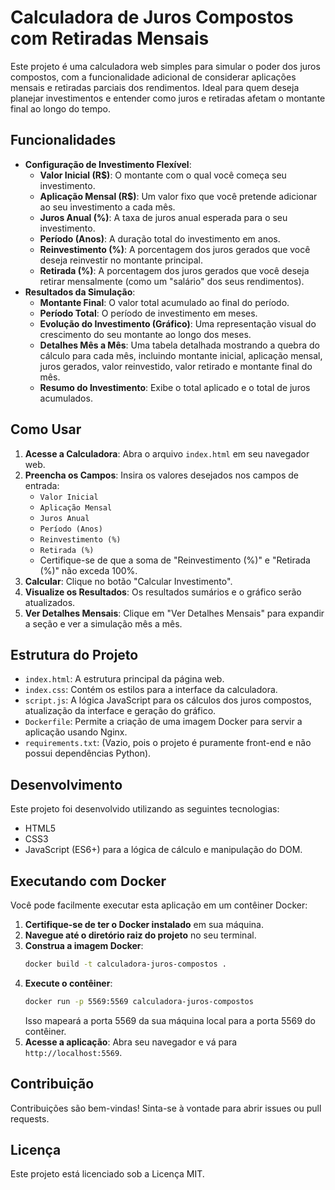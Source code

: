 # Calculadora de Juros Compostos com Retiradas Mensais

Este projeto é uma calculadora web simples para simular o poder dos juros compostos, com a funcionalidade adicional de considerar aplicações mensais e retiradas parciais dos rendimentos. Ideal para quem deseja planejar investimentos e entender como juros e retiradas afetam o montante final ao longo do tempo.

## Funcionalidades

* **Configuração de Investimento Flexível**:
    * **Valor Inicial (R$)**: O montante com o qual você começa seu investimento.
    * **Aplicação Mensal (R$)**: Um valor fixo que você pretende adicionar ao seu investimento a cada mês.
    * **Juros Anual (%)**: A taxa de juros anual esperada para o seu investimento.
    * **Período (Anos)**: A duração total do investimento em anos.
    * **Reinvestimento (%)**: A porcentagem dos juros gerados que você deseja reinvestir no montante principal.
    * **Retirada (%)**: A porcentagem dos juros gerados que você deseja retirar mensalmente (como um "salário" dos seus rendimentos).
* **Resultados da Simulação**:
    * **Montante Final**: O valor total acumulado ao final do período.
    * **Período Total**: O período de investimento em meses.
    * **Evolução do Investimento (Gráfico)**: Uma representação visual do crescimento do seu montante ao longo dos meses.
    * **Detalhes Mês a Mês**: Uma tabela detalhada mostrando a quebra do cálculo para cada mês, incluindo montante inicial, aplicação mensal, juros gerados, valor reinvestido, valor retirado e montante final do mês.
    * **Resumo do Investimento**: Exibe o total aplicado e o total de juros acumulados.

## Como Usar

1.  **Acesse a Calculadora**: Abra o arquivo `index.html` em seu navegador web.
2.  **Preencha os Campos**: Insira os valores desejados nos campos de entrada:
    * `Valor Inicial`
    * `Aplicação Mensal`
    * `Juros Anual`
    * `Período (Anos)`
    * `Reinvestimento (%)`
    * `Retirada (%)`
    * Certifique-se de que a soma de "Reinvestimento (%)" e "Retirada (%)" não exceda 100%.
3.  **Calcular**: Clique no botão "Calcular Investimento".
4.  **Visualize os Resultados**: Os resultados sumários e o gráfico serão atualizados.
5.  **Ver Detalhes Mensais**: Clique em "Ver Detalhes Mensais" para expandir a seção e ver a simulação mês a mês.

## Estrutura do Projeto

* `index.html`: A estrutura principal da página web.
* `index.css`: Contém os estilos para a interface da calculadora.
* `script.js`: A lógica JavaScript para os cálculos dos juros compostos, atualização da interface e geração do gráfico.
* `Dockerfile`: Permite a criação de uma imagem Docker para servir a aplicação usando Nginx.
* `requirements.txt`: (Vazio, pois o projeto é puramente front-end e não possui dependências Python).

## Desenvolvimento

Este projeto foi desenvolvido utilizando as seguintes tecnologias:

* HTML5
* CSS3
* JavaScript (ES6+) para a lógica de cálculo e manipulação do DOM.

## Executando com Docker

Você pode facilmente executar esta aplicação em um contêiner Docker:

1.  **Certifique-se de ter o Docker instalado** em sua máquina.
2.  **Navegue até o diretório raiz do projeto** no seu terminal.
3.  **Construa a imagem Docker**:
    ```bash
    docker build -t calculadora-juros-compostos .
    ```
4.  **Execute o contêiner**:
    ```bash
    docker run -p 5569:5569 calculadora-juros-compostos
    ```
    Isso mapeará a porta 5569 da sua máquina local para a porta 5569 do contêiner.
5.  **Acesse a aplicação**: Abra seu navegador e vá para `http://localhost:5569`.

## Contribuição

Contribuições são bem-vindas! Sinta-se à vontade para abrir issues ou pull requests.

## Licença

Este projeto está licenciado sob a Licença MIT.
